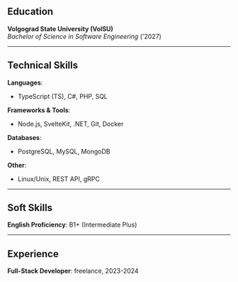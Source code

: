 ## Education  
**Volgograd State University (VolSU)**  
*Bachelor of Science in Software Engineering* ('2027)  

---

## Technical Skills  
**Languages**:  
- TypeScript (TS), C#, PHP, SQL  

**Frameworks & Tools**:  
- Node.js, SvelteKit, .NET, Git, Docker  

**Databases**:  
- PostgreSQL, MySQL, MongoDB  

**Other**:  
- Linux/Unix, REST API, gRPC  

---

## Soft Skills
**English Proficiency**: B1+ (Intermediate Plus)  

---

## Experience

**Full-Stack Developer**: freelance, 2023-2024